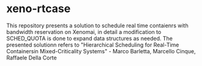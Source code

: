 # xeno-rtcase
This repository presents a solution to schedule real time contaienrs with bandwidth reservation on Xenomai, in detail a modification to SCHED_QUOTA is done to expand data structures as needed. The presented solutionn refers to "Hierarchical Scheduling for Real-Time Containersin Mixed-Criticality Systems" - Marco Barletta, Marcello Cinque, Raffaele Della Corte
